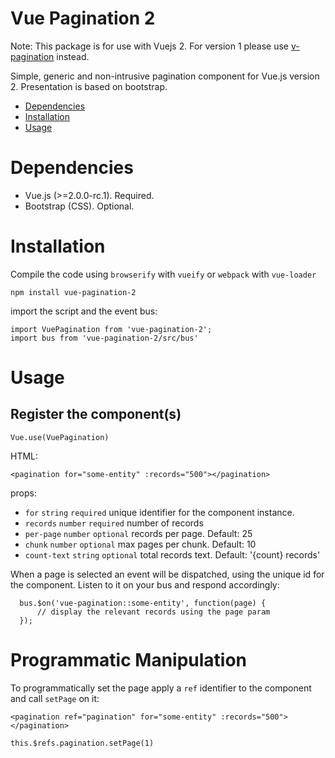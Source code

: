 # Vue Pagination 2

Note: This package is for use with Vuejs 2.
For version 1 please use [v-pagination](https://www.npmjs.com/package/v-pagination) instead.

Simple, generic and non-intrusive pagination component for Vue.js version 2.
Presentation is based on bootstrap.

- [Dependencies](#dependencies)
- [Installation](#installation)
- [Usage](#usage)

# Dependencies

* Vue.js (>=2.0.0-rc.1). Required.
* Bootstrap (CSS). Optional.

# Installation

Compile the code using `browserify` with `vueify` or `webpack` with `vue-loader`

    npm install vue-pagination-2

import the script and the event bus:

    import VuePagination from 'vue-pagination-2';
    import bus from 'vue-pagination-2/src/bus'

# Usage

## Register the component(s)

    Vue.use(VuePagination)

HTML:

    <pagination for="some-entity" :records="500"></pagination>

props:

* `for` `string` `required` unique identifier for the component instance.
* `records` `number` `required` number of records
* `per-page` `number` `optional` records per page. Default: 25
* `chunk` `number` `optional` max pages per chunk. Default: 10
* `count-text` `string` `optional` total records text. Default: '{count} records'

When a page is selected an event will be dispatched, using the unique id for the component.
Listen to it on your bus and respond accordingly:

      bus.$on('vue-pagination::some-entity', function(page) {
          // display the relevant records using the page param
      });

# Programmatic Manipulation

To programmatically set the page apply a `ref` identifier to the component and call `setPage` on it:

    <pagination ref="pagination" for="some-entity" :records="500"></pagination>

    this.$refs.pagination.setPage(1)
